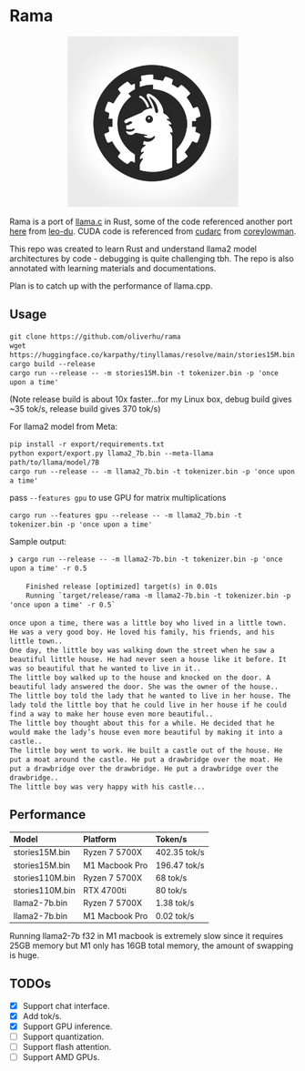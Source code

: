 # Rama

<p align="center">
  <img src="assets/rama.png" width="300" height="300" alt="Cute Llama">
</p>

Rama is a port of [llama.c](https://github.com/karpathy/llama2.c) in Rust, some of the code referenced another port [here](https://github.com/leo-du/llama2.rs) from [leo-du](https://github.com/leo-du). CUDA code is referenced from [cudarc](https://github.com/coreylowman/cudarc/) from [coreylowman](https://github.com/coreylowman).

This repo was created to learn Rust and understand llama2 model architectures by code - debugging is quite challenging tbh. The repo is also annotated with learning materials and documentations.

Plan is to catch up with the performance of llama.cpp.

## Usage
```
git clone https://github.com/oliverhu/rama
wget https://huggingface.co/karpathy/tinyllamas/resolve/main/stories15M.bin
cargo build --release
cargo run --release -- -m stories15M.bin -t tokenizer.bin -p 'once upon a time'
```
(Note release build is about 10x faster...for my Linux box, debug build gives ~35 tok/s,
release build gives 370 tok/s)

For llama2 model from Meta:
```
pip install -r export/requirements.txt
python export/export.py llama2_7b.bin --meta-llama path/to/llama/model/7B
cargo run --release -- -m llama2_7b.bin -t tokenizer.bin -p 'once upon a time'
```

pass `--features gpu` to use GPU for matrix multiplications
```
cargo run --features gpu --release -- -m llama2_7b.bin -t tokenizer.bin -p 'once upon a time'
```


Sample output:
```
❯ cargo run --release -- -m llama2-7b.bin -t tokenizer.bin -p 'once upon a time' -r 0.5

    Finished release [optimized] target(s) in 0.01s
    Running `target/release/rama -m llama2-7b.bin -t tokenizer.bin -p 'once upon a time' -r 0.5`

once upon a time, there was a little boy who lived in a little town. He was a very good boy. He loved his family, his friends, and his little town..
One day, the little boy was walking down the street when he saw a beautiful little house. He had never seen a house like it before. It was so beautiful that he wanted to live in it..
The little boy walked up to the house and knocked on the door. A beautiful lady answered the door. She was the owner of the house..
The little boy told the lady that he wanted to live in her house. The lady told the little boy that he could live in her house if he could find a way to make her house even more beautiful..
The little boy thought about this for a while. He decided that he would make the lady’s house even more beautiful by making it into a castle..
The little boy went to work. He built a castle out of the house. He put a moat around the castle. He put a drawbridge over the moat. He put a drawbridge over the drawbridge. He put a drawbridge over the drawbridge..
The little boy was very happy with his castle...
```

## Performance
Model           | Platform       | Token/s
:---------------|:---------------|:------------
stories15M.bin  | Ryzen 7 5700X  | 402.35 tok/s
stories15M.bin  | M1 Macbook Pro | 196.47 tok/s
stories110M.bin | Ryzen 7 5700X  | 68 tok/s
stories110M.bin | RTX 4700ti     | 80 tok/s
llama2-7b.bin   | Ryzen 7 5700X  | 1.38 tok/s
llama2-7b.bin   | M1 Macbook Pro | 0.02 tok/s


Running llama2-7b f32 in M1 macbook is extremely slow since it requires 25GB memory but M1 only has 16GB total memory, the amount of swapping is huge.

## TODOs
- [x] Support chat interface.
- [x] Add tok/s.
- [x] Support GPU inference.
- [ ] Support quantization.
- [ ] Support flash attention.
- [ ] Support AMD GPUs.
